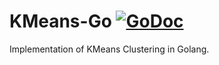 # KMeans-Go <a href="https://godoc.org/github.com/Nuno19/KMeans-Go"><img src="https://godoc.org/github.com/Nuno19/KMeans-Go?status.svg" alt="GoDoc"></a>
 Implementation of KMeans Clustering in Golang.
